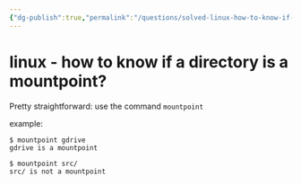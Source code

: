 ```yaml
---
{"dg-publish":true,"permalink":"/questions/solved-linux-how-to-know-if-a-directory-is-a-mountpoint/","dgHomeLink":true,"dgPassFrontmatter":false}
---
```



# linux - how to know if a directory is a mountpoint?

Pretty straightforward: use the command `mountpoint`

example:
```console
$ mountpoint gdrive
gdrive is a mountpoint

$ mountpoint src/
src/ is not a mountpoint
```